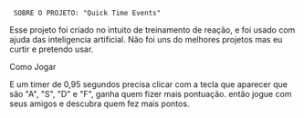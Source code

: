     SOBRE O PROJETO: "Quick Time Events"


Esse projeto foi criado no intuito de treinamento de reação, e foi usado com ajuda das inteligencia artificial. Não foi uns do melhores projetos mas eu curtir e pretendo usar.

   Como Jogar

E um timer de 0,95 segundos precisa clicar com a tecla que aparecer que são "A", "S", "D" e "F", ganha quem fizer mais pontuação. então jogue com seus amigos e descubra quem fez mais pontos.
